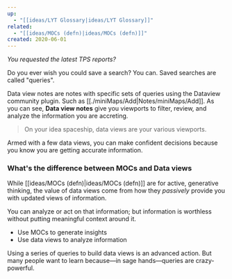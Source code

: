 ```yaml
---
up:
  - "[[ideas/LYT Glossary|ideas/LYT Glossary]]"
related:
  - "[[ideas/MOCs (defn)|ideas/MOCs (defn)]]"
created: 2020-06-01
---
```

 *You requested the latest TPS reports?*

Do you ever wish you could save a search? You can. Saved searches are called "queries".

Data view notes are notes with specific sets of queries using the Dataview community plugin. Such as [[./miniMaps/Add|Notes/miniMaps/Add]]. As you can see, **Data view notes** give you viewports to filter, review, and analyze the information you are accreting. 

> On your idea spaceship, data views are your various viewports.

Armed with a few data views, you can make confident decisions because you know you are getting accurate information.

### What's the difference between MOCs and Data views
While [[ideas/MOCs (defn)|ideas/MOCs (defn)]] are for active, generative thinking, the value of data views come from how they *passively* provide you with updated views of information. 

You can analyze or act on that information; but information is worthless without putting meaningful context around it. 

-   Use MOCs to generate insights
-   Use data views to analyze information

Using a series of queries to build data views is an advanced action. But many people want to learn because—in sage hands—queries are crazy-powerful.